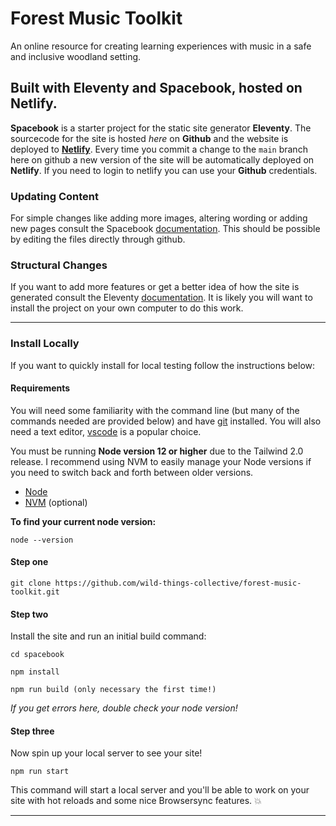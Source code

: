 # Forest Music Toolkit

An online resource for creating learning experiences with music in a safe and inclusive woodland setting.

## Built with Eleventy and Spacebook, hosted on Netlify.

**Spacebook** is a starter project for the static site generator **Eleventy**. The sourcecode for the site is hosted *here* on **Github** and the website is deployed to [**Netlify**](https://www.netlify.com/). Every time you commit a change to the `main` branch here on github a new version of the site will be automatically deployed on **Netlify**. If you need to login to netlify you can use your **Github** credentials.

### Updating Content

For simple changes like adding more images, altering wording or adding new pages consult the Spacebook [documentation](https://spacebook.app). This should be possible by editing the files directly through github.

### Structural Changes

If you want to add more features or get a better idea of how the site is generated consult the Eleventy [documentation](https://www.11ty.dev/docs/). It is likely you will want to install the project on your own computer to do this work.

---

### Install Locally

If you want to quickly install for local testing follow the instructions below:

#### Requirements

You will need some familiarity with the command line (but many of the commands needed are provided below) and have [git](https://github.com/git-guides/install-git) installed. You will also need a text editor, [vscode](https://code.visualstudio.com/) is a popular choice.

You must be running **Node version 12 or higher** due to the Tailwind 2.0 release. I recommend using NVM to easily manage your Node versions if you need to switch back and forth between older versions.

- [Node](https://nodejs.org/)
- [NVM](https://github.com/nvm-sh/nvm) (optional)

**To find your current node version:**

```
node --version
```

#### Step one

```
git clone https://github.com/wild-things-collective/forest-music-toolkit.git
```

#### Step two

Install the site and run an initial build command:

```
cd spacebook

npm install

npm run build (only necessary the first time!)
```

_If you get errors here, double check your node version!_

#### Step three

Now spin up your local server to see your site!

```
npm run start
```

This command will start a local server and you'll be able to work on your site with hot reloads and some nice Browsersync features. 💥

---
